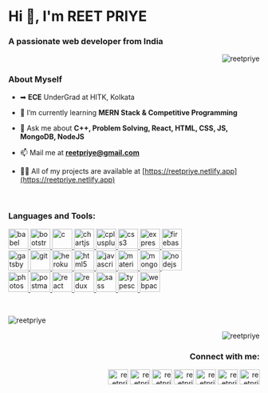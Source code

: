 <h1 align="left">Hi 👋, I'm REET PRIYE</h1>
<h3 align="left">A passionate web developer from India</h3>
<p align="right"> <img src="https://komarev.com/ghpvc/?username=reetpriye&label=Profile%20views&color=0e75b6&style=flat" alt="reetpriye" /> </p>

### About Myself

- ➡ **ECE** UnderGrad at HITK, Kolkata

- 🌱 I’m currently learning **MERN Stack & Competitive Programming**

- 💬 Ask me about **C++, Problem Solving, React, HTML, CSS, JS, MongoDB, NodeJS**

- 📫 Mail me at **reetpriye@gmail.com**

- 👨‍💻 All of my projects are available at [https://reetpriye.netlify.app](https://reetpriye.netlify.app)
<br>

### Languages and Tools:
<p align="left""> 
<a href="https://babeljs.io/" target="_blank"> <img src="https://www.vectorlogo.zone/logos/babeljs/babeljs-icon.svg" alt="babel" width="40" height="40"/> </a> 
<a href="https://getbootstrap.com" target="_blank"> <img src="https://devicons.github.io/devicon/devicon.git/icons/bootstrap/bootstrap-plain.svg" alt="bootstrap" width="40" height="40"/> </a> 
<a href="https://www.cprogramming.com/" target="_blank"> <img src="https://devicons.github.io/devicon/devicon.git/icons/c/c-original.svg" alt="c" width="40" height="40"/> </a> 
<a href="https://www.chartjs.org" target="_blank"> <img src="https://www.chartjs.org/media/logo-title.svg" alt="chartjs" width="40" height="40"/> </a> 
<a href="https://www.w3schools.com/cpp/" target="_blank"> <img src="https://devicons.github.io/devicon/devicon.git/icons/cplusplus/cplusplus-original.svg" alt="cplusplus" width="40" height="40"/> </a> 
<a href="https://www.w3schools.com/css/" target="_blank"> <img src="https://devicons.github.io/devicon/devicon.git/icons/css3/css3-original-wordmark.svg" alt="css3" width="40" height="40"/> </a> 
<a href="https://expressjs.com" target="_blank"> <img src="https://devicons.github.io/devicon/devicon.git/icons/express/express-original-wordmark.svg" alt="express" width="40" height="40"/> </a> 
<a href="https://firebase.google.com/" target="_blank"> <img src="https://www.vectorlogo.zone/logos/firebase/firebase-icon.svg" alt="firebase" width="40" height="40"/> </a> 
<br>
<a href="https://www.gatsbyjs.com/" target="_blank"> <img src="https://www.vectorlogo.zone/logos/gatsbyjs/gatsbyjs-icon.svg" alt="gatsby" width="40" height="40"/> </a> 
<a href="https://git-scm.com/" target="_blank"> <img src="https://www.vectorlogo.zone/logos/git-scm/git-scm-icon.svg" alt="git" width="40" height="40"/> </a> 
<a href="https://heroku.com" target="_blank"> <img src="https://www.vectorlogo.zone/logos/heroku/heroku-icon.svg" alt="heroku" width="40" height="40"/> </a> 
<a href="https://www.w3.org/html/" target="_blank"> <img src="https://devicons.github.io/devicon/devicon.git/icons/html5/html5-original-wordmark.svg" alt="html5" width="40" height="40"/> </a> 
<a href="https://developer.mozilla.org/en-US/docs/Web/JavaScript" target="_blank"> <img src="https://devicons.github.io/devicon/devicon.git/icons/javascript/javascript-original.svg" alt="javascript" width="40" height="40"/> </a> 
<a href="https://materializecss.com/" target="_blank"> <img src="https://raw.githubusercontent.com/prplx/svg-logos/5585531d45d294869c4eaab4d7cf2e9c167710a9/svg/materialize.svg" alt="materialize" width="40" height="40"/> </a> 
<a href="https://www.mongodb.com/" target="_blank"> <img src="https://devicons.github.io/devicon/devicon.git/icons/mongodb/mongodb-original-wordmark.svg" alt="mongodb" width="40" height="40"/> </a> 
<a href="https://nodejs.org" target="_blank"> <img src="https://devicons.github.io/devicon/devicon.git/icons/nodejs/nodejs-original-wordmark.svg" alt="nodejs" width="40" height="40"/> </a> 
<br>
<a href="https://www.photoshop.com/en" target="_blank"> <img src="https://devicons.github.io/devicon/devicon.git/icons/photoshop/photoshop-plain.svg" alt="photoshop" width="40" height="40"/> </a> 
<a href="https://postman.com" target="_blank"> <img src="https://www.vectorlogo.zone/logos/getpostman/getpostman-icon.svg" alt="postman" width="40" height="40"/> </a> 
<a href="https://reactjs.org/" target="_blank"> <img src="https://devicons.github.io/devicon/devicon.git/icons/react/react-original-wordmark.svg" alt="react" width="40" height="40"/> </a> 
<a href="https://redux.js.org" target="_blank"> <img src="https://devicons.github.io/devicon/devicon.git/icons/redux/redux-original.svg" alt="redux" width="40" height="40"/> </a> 
<a href="https://sass-lang.com" target="_blank"> <img src="https://devicons.github.io/devicon/devicon.git/icons/sass/sass-original.svg" alt="sass" width="40" height="40"/> </a> 
<a href="https://www.typescriptlang.org/" target="_blank"> <img src="https://devicons.github.io/devicon/devicon.git/icons/typescript/typescript-original.svg" alt="typescript" width="40" height="40"/> </a> 
<a href="https://webpack.js.org" target="_blank"> <img src="https://devicons.github.io/devicon/devicon.git/icons/webpack/webpack-original.svg" alt="webpack" width="40" height="40"/> </a> 
</p>
<br>
<p>&nbsp;<img align="left" src="https://github-readme-stats.vercel.app/api/top-langs?username=reetpriye&show_icons=true&locale=en&layout=compact" alt="reetpriye" /></p>

<p><img align="right" src="https://github-readme-stats.vercel.app/api?username=reetpriye&show_icons=true&locale=en" alt="reetpriye" /></p>
<br>
<h3 align="right">Connect with me:</h3>
<p align="right">
<a href="https://www.hackerrank.com/reetpriye" target="blank"><img align="center" src="https://cdn.jsdelivr.net/npm/simple-icons@3.0.1/icons/hackerrank.svg" alt="reetpriye" height="30" width="40" /></a>
<a href="https://linkedin.com/in/reetpriye" target="blank"><img align="center" src="https://cdn.jsdelivr.net/npm/simple-icons@3.0.1/icons/linkedin.svg" alt="reetpriye" height="30" width="40" /></a>
<a href="https://www.codechef.com/users/reetpriye" target="blank"><img align="center" src="https://cdn.jsdelivr.net/npm/simple-icons@3.1.0/icons/codechef.svg" alt="reetpriye" height="30" width="40" /></a>
<a href="https://codeforces.com/profile/reetpriye" target="blank"><img align="center" src="https://cdn.jsdelivr.net/npm/simple-icons@3.0.1/icons/codeforces.svg" alt="reetpriye" height="30" width="40" /></a>
<a href="https://instagram.com/reetpriye" target="blank"><img align="center" src="https://cdn.jsdelivr.net/npm/simple-icons@3.0.1/icons/instagram.svg" alt="reetpriye" height="30" width="40" /></a>
<a href="https://twitter.com/reetpriye" target="blank"><img align="center" src="https://cdn.jsdelivr.net/npm/simple-icons@3.0.1/icons/twitter.svg" alt="reetpriye" height="30" width="40" /></a>
<a href="https://codesandbox.com/reetpriye" target="blank"><img align="center" src="https://cdn.jsdelivr.net/npm/simple-icons@3.0.1/icons/codesandbox.svg" alt="reetpriye" height="30" width="40" /></a>
</p>